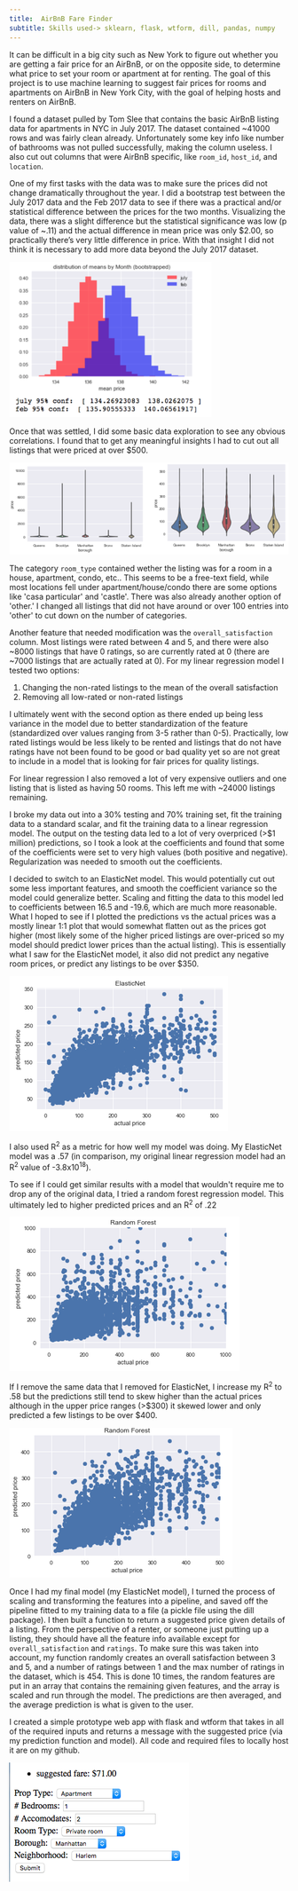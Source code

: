 ```yaml
---
title:  AirBnB Fare Finder
subtitle: Skills used-> sklearn, flask, wtform, dill, pandas, numpy
---
```


It can be difficult in a big city such as New York to figure out whether you are getting a fair price for an AirBnB, or on the opposite side, to determine what price to set your room or apartment at for renting. The goal of this project is to use machine learning to suggest fair prices for rooms and apartments on AirBnB in New York City, with the goal of helping hosts and renters on AirBnB. 

I found a dataset pulled by Tom Slee that contains the basic AirBnB listing data for apartments in NYC in July 2017. The dataset contained ~41000 rows and was fairly clean already. Unfortunately some key info like number of bathrooms was not pulled successfully, making the column useless. I also cut out columns that were AirBnB specific, like `room_id`, `host_id`, and `location`.  

One of my first tasks with the data was to make sure the prices did not change dramatically throughout the year. I did a bootstrap test between the July 2017 data and the Feb 2017 data to see if there was a practical and/or statistical difference between the prices for the two months. Visualizing the data, there was a slight difference but the statistical significance was low (p value of ~.11) and the actual difference in mean price was only $2.00, so practically there’s very little difference in price. With that insight I did not think it is necessary to add more data beyond the July 2017 dataset. 

![july-feb price compare](https://raw.githubusercontent.com/claireramming/Capstone-2/master/imgs/bootstrap_year.png)

Once that was settled, I did some basic data exploration to see any obvious correlations. I found that to get any meaningful insights I had to cut out all listings that were priced at over $500.

![borough prices](https://raw.githubusercontent.com/claireramming/Capstone-2/master/imgs/borough_prices.png)

The category `room_type` contained wether the listing was for a room in a house, apartment, condo, etc.. This seems to be a free-text field, while most locations fell under apartment/house/condo there are some options like 'casa particular' and 'castle'. There was also already another option of 'other.' I changed all listings that did not have around or over 100 entries into 'other' to cut down on the number of categories.

Another feature that needed modification was the `overall_satisfaction` column. Most listings were rated between 4 and 5, and there were also ~8000 listings that have 0 ratings, so are currently rated at 0 (there are ~7000 listings that are actually rated at 0). For my linear regression model I tested two options: 
1. Changing the non-rated listings to the mean of the overall satisfaction
2. Removing all low-rated or non-rated listings

I ultimately went with the second option as there ended up being less variance in the model due to better standardization of the feature (standardized over values ranging from 3-5 rather than 0-5). Practically, low rated listings would be less likely to be rented and listings that do not have ratings have not been found to be good or bad quality yet so are not great to include in a model that is looking for fair prices for quality listings. 

For linear regression I also removed a lot of very expensive outliers and one listing that is listed as having 50 rooms. This left me with ~24000 listings remaining.

I broke my data out into a 30% testing and 70% training set, fit the training data to a standard scalar, and fit the training data to a linear regression model. The output on the testing data led to a lot of very overpriced (>$1 million) predictions, so I took a look at the coefficients and found that some of the coefficients were set to very high values (both positive and negative). Regularization was needed to smooth out the coefficients. 

I decided to switch to an ElasticNet model. This would potentially cut out some less important features, and smooth the coefficient variance so the model could generalize better. Scaling and fitting the data to this model led to coefficients between 16.5 and -19.6, which are much more reasonable. What I hoped to see if I plotted the predictions vs the actual prices was a mostly linear 1:1 plot that would somewhat flatten out as the prices got higher (most likely some of the higher priced listings are over-priced so my model should predict lower prices than the actual listing). This is essentially what I saw for the ElasticNet model, it also did not predict any negative room prices, or predict any listings to be over $350. 

![elasticnet](https://raw.githubusercontent.com/claireramming/Capstone-2/master/imgs/Elasticnet_out.png)

I also used R<sup>2</sup> as a metric for how well my model was doing. My ElasticNet model was a .57 (in comparison, my original linear regression model had an  R<sup>2</sup> value of -3.8x10<sup>18</sup>). 

To see if I could get similar results with a model that wouldn't require me to drop any of the original data, I tried a random forest regression model. This ultimately led to higher predicted prices and an R<sup>2</sup> of .22

![randomforest](https://raw.githubusercontent.com/claireramming/Capstone-2/master/imgs/randomforest_out.png)

If I remove the same data that I removed for ElasticNet, I increase my R<sup>2</sup> to .58 but the predictions still tend to skew higher than the actual prices although in the upper price ranges (>$300) it skewed lower and only predicted a few listings to be over $400. 

![random forest 2](https://raw.githubusercontent.com/claireramming/Capstone-2/master/imgs/randomforest_lessdata.png)

Once I had my final model (my ElasticNet model), I turned the process of scaling and transforming the features into a pipeline, and saved off the pipeline fitted to my training data to a file (a pickle file using the dill package). I then built a function to return a suggested price given details of a listing. From the perspective of a renter, or someone just putting up a listing, they should have all the feature info available except for `overall_satisfaction` and `ratings`. To make sure this was taken into account, my function randomly creates an overall satisfaction between 3 and 5, and a number of ratings between 1 and the max number of ratings in the dataset, which is 454. This is done 10 times, the random features are put in an array that contains the remaining given features, and the array is scaled and run through the model. The predictions are then averaged, and the average prediction is what is given to the user. 

I created a simple prototype web app with flask and wtform that takes in all of the required inputs and returns a message with the suggested price (via my prediction function and model). All code and required files to locally host it are on my github. 

![webapp](https://raw.githubusercontent.com/claireramming/Capstone-2/master/imgs/weppapp_example.png)
